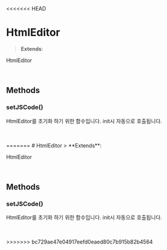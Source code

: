 <<<<<<< HEAD
# HtmlEditor
> **Extends**: 

HtmlEditor

<br/>

## Methods

### setJSCode()

HtmlEditor를 초기화 하기 위한 함수입니다. init시 자동으로 호출됩니다.

<br/>
<br/>
=======
# HtmlEditor
> **Extends**: 

HtmlEditor

<br/>

## Methods

### setJSCode()

HtmlEditor를 초기화 하기 위한 함수입니다. init시 자동으로 호출됩니다.

<br/>
<br/>
>>>>>>> bc729ae47e04917eefd0eaed80c7b915b82b4564
